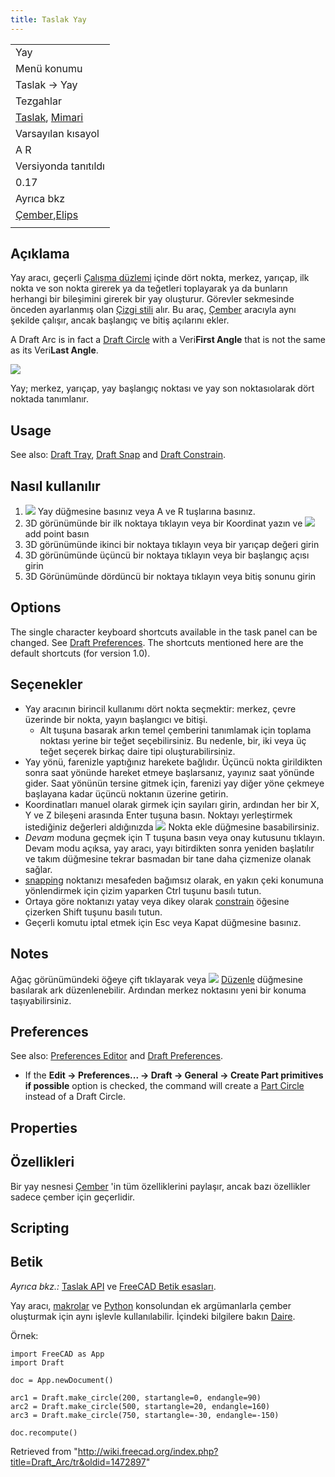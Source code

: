 ```yaml
---
title: Taslak Yay
---
```

|  |
| --- |
| Yay |
| Menü konumu |
| Taslak → Yay |
| Tezgahlar |
| [Taslak](/Draft_Workbench/tr "Draft Workbench/tr"), [Mimari](/Arch_Workbench/tr "Arch Workbench/tr") |
| Varsayılan kısayol |
| A R |
| Versiyonda tanıtıldı |
| 0.17 |
| Ayrıca bkz |
| [Çember](/Draft_Circle/tr "Draft Circle/tr"),[Elips](/Draft_Ellipse/tr "Draft Ellipse/tr") |
|  |

## Açıklama

Yay aracı, geçerli [Çalışma düzlemi](/Draft_SelectPlane/tr "Draft SelectPlane/tr") içinde dört nokta, merkez, yarıçap, ilk nokta ve son nokta girerek ya da teğetleri toplayarak ya da bunların herhangi bir bileşimini girerek bir yay oluşturur. Görevler sekmesinde önceden ayarlanmış olan [Çizgi stili](/Draft_Linestyle/tr "Draft Linestyle/tr") alır. Bu araç, [Çember](/Draft_Circle/tr "Draft Circle/tr") aracıyla aynı şekilde çalışır, ancak başlangıç ve bitiş açılarını ekler.

A Draft Arc is in fact a [Draft Circle](/Draft_Circle "Draft Circle") with a Veri**First Angle** that is not the same as its Veri**Last Angle**.

![](/images/Draft_Arc_example.jpg)

Yay; merkez, yarıçap, ​​yay başlangıç noktası ve yay son noktasıolarak dört noktada tanımlanır.

## Usage

See also: [Draft Tray](/Draft_Tray "Draft Tray"), [Draft Snap](/Draft_Snap "Draft Snap") and [Draft Constrain](/Draft_Constrain "Draft Constrain").

## Nasıl kullanılır

1. ![](/images/Draft_Arc.png) Yay düğmesine basınız veya A ve R tuşlarına basınız.
2. 3D görünümünde bir ilk noktaya tıklayın veya bir Koordinat yazın ve ![](/images/Draft_AddPoint.svg) add point basın
3. 3D görünümünde ikinci bir noktaya tıklayın veya bir yarıçap değeri girin
4. 3D görünümünde üçüncü bir noktaya tıklayın veya bir başlangıç açısı girin
5. 3D Görünümünde dördüncü bir noktaya tıklayın veya bitiş sonunu girin

## Options

The single character keyboard shortcuts available in the task panel can be changed. See [Draft Preferences](/Draft_Preferences "Draft Preferences"). The shortcuts mentioned here are the default shortcuts (for version 1.0).

## Seçenekler

* Yay aracının birincil kullanımı dört nokta seçmektir: merkez, çevre üzerinde bir nokta, yayın başlangıcı ve bitişi.
  + Alt tuşuna basarak arkın temel çemberini tanımlamak için toplama noktası yerine bir teğet seçebilirsiniz. Bu nedenle, bir, iki veya üç teğet seçerek birkaç daire tipi oluşturabilirsiniz.
* Yay yönü, farenizle yaptığınız harekete bağlıdır. Üçüncü nokta girildikten sonra saat yönünde hareket etmeye başlarsanız, yayınız saat yönünde gider. Saat yönünün tersine gitmek için, farenizi yay diğer yöne çekmeye başlayana kadar üçüncü noktanın üzerine getirin.
* Koordinatları manuel olarak girmek için sayıları girin, ardından her bir X, Y ve Z bileşeni arasında Enter tuşuna basın. Noktayı yerleştirmek istediğiniz değerleri aldığınızda ![](/images/Draft_AddPoint.svg) Nokta ekle düğmesine basabilirsiniz.
* *Devam* moduna geçmek için T tuşuna basın veya onay kutusunu tıklayın. Devam modu açıksa, yay aracı, yayı bitirdikten sonra yeniden başlatılır ve takım düğmesine tekrar basmadan bir tane daha çizmenize olanak sağlar.
* [snapping](/Draft_Snap/tr "Draft Snap/tr") noktanızı mesafeden bağımsız olarak, en yakın çeki konumuna yönlendirmek için çizim yaparken Ctrl tuşunu basılı tutun.
* Ortaya göre noktanızı yatay veya dikey olarak [constrain](/Draft_Constrain/fr "Draft Constrain/fr") öğesine çizerken Shift tuşunu basılı tutun.
* Geçerli komutu iptal etmek için Esc veya Kapat düğmesine basınız.

## Notes

Ağaç görünümündeki öğeye çift tıklayarak veya ![](/images/Draft_Edit.svg) [Düzenle](/Draft_Edit/tr "Draft Edit/tr") düğmesine basılarak ark düzenlenebilir. Ardından merkez noktasını yeni bir konuma taşıyabilirsiniz.

## Preferences

See also: [Preferences Editor](/Preferences_Editor "Preferences Editor") and [Draft Preferences](/Draft_Preferences "Draft Preferences").

* If the **Edit → Preferences... → Draft → General → Create Part primitives if possible** option is checked, the command will create a [Part Circle](/Part_Circle "Part Circle") instead of a Draft Circle.

## Properties

## Özellikleri

Bir yay nesnesi [Çember](/Draft_Circle/tr "Draft Circle/tr") 'in tüm özelliklerini paylaşır, ancak bazı özellikler sadece çember için geçerlidir.

## Scripting

## Betik

*Ayrıca bkz.:* [Taslak API](/Draft_API/tr "Draft API/tr") ve [FreeCAD Betik esasları](/FreeCAD_Scripting_Basics/tr "FreeCAD Scripting Basics/tr").

Yay aracı, [makrolar](/Macros/tr "Macros/tr") ve [Python](/Python/tr "Python/tr") konsolundan ek argümanlarla çember oluşturmak için aynı işlevle kullanılabilir.
İçindeki bilgilere bakın [Daire](/Draft_Circle/tr "Draft Circle/tr").

Örnek:

```
import FreeCAD as App
import Draft

doc = App.newDocument()

arc1 = Draft.make_circle(200, startangle=0, endangle=90)
arc2 = Draft.make_circle(500, startangle=20, endangle=160)
arc3 = Draft.make_circle(750, startangle=-30, endangle=-150)

doc.recompute()

```

Retrieved from "<http://wiki.freecad.org/index.php?title=Draft_Arc/tr&oldid=1472897>"